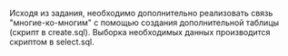 Исходя из задания, необходимо дополнительно реализовать связь "многие-ко-многим" 
с помощью создания дополнительной таблицы (скрипт в create.sql).
Выборка необходимых данных производится скриптом в select.sql.
